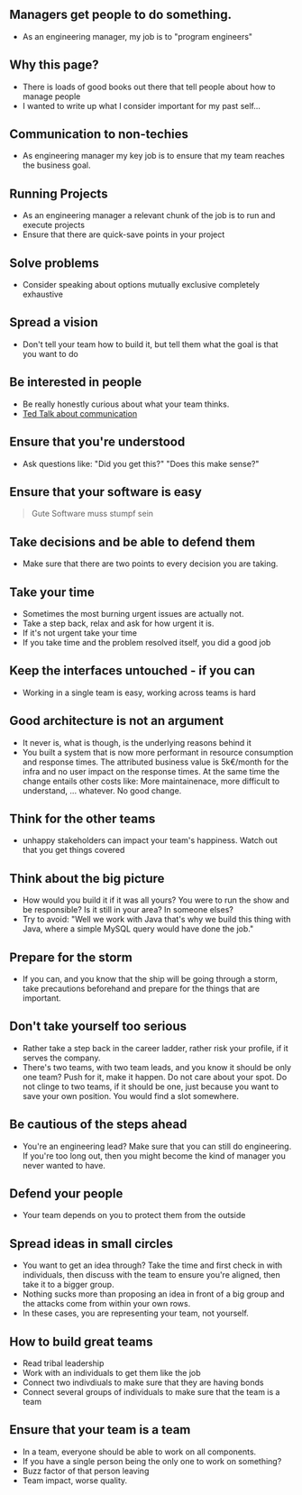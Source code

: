 ## Managers get people to do something.

- As an engineering manager, my job is to "program engineers"

## Why this page?

- There is loads of good books out there that tell people about how to manage people
- I wanted to write up what I consider important for my past self... 

## Communication to non-techies

- As engineering manager my key job is to ensure that my team reaches the business goal.

## Running Projects

- As an engineering manager a relevant chunk of the job is to run and execute projects
- Ensure that there are quick-save points in your project

## Solve problems

- Consider speaking about options mutually exclusive completely exhaustive

## Spread a vision

- Don't tell your team how to build it, but tell them what the goal is that you want to do

## Be interested in people

- Be really honestly curious about what your team thinks. 
- [Ted Talk about communication](https://www.ted.com/talks/celeste_headlee_10_ways_to_have_a_better_conversation)

## Ensure that you're understood

- Ask questions like: "Did you get this?" "Does this make sense?"

## Ensure that your software is easy

> Gute Software muss stumpf sein

## Take decisions and be able to defend them 

- Make sure that there are two points to every decision you are taking.

## Take your time

- Sometimes the most burning urgent issues are actually not. 
- Take a step back, relax and ask for how urgent it is.
- If it's not urgent take your time
- If you take time and the problem resolved itself, you did a good job

## Keep the interfaces untouched - if you can

- Working in a single team is easy, working across teams is hard


## Good architecture is not an argument

- It never is, what is though, is the underlying reasons behind it
- You built a system that is now more performant in resource consumption and response times. The attributed business value is 5k€/month for the infra and no user impact on the response times. At the same time the change entails other costs like: More maintainenace, more difficult to understand, ... whatever. No good change.


## Think for the other teams

- unhappy stakeholders can impact your team's happiness. Watch out that you get things covered

## Think about the big picture

- How would you build it if it was all yours? You were to run the show and be responsible? Is it still in your area? In someone elses? 
- Try to avoid: "Well we work with Java that's why we build this thing with Java, where a simple MySQL query would have done the job."

## Prepare for the storm

- If you can, and you know that the ship will be going through a storm, take precautions beforehand and prepare for the things that are important.

## Don't take yourself too serious

- Rather take a step back in the career ladder, rather risk your profile, if it serves the company. 
- There's two teams, with two team leads, and you know it should be only one team? Push for it, make it happen. Do not care about your spot. Do not clinge to two teams, if it should be one, just because you want to save your own position. You would find a slot somewhere. 

## Be cautious of the steps ahead

- You're an engineering lead? Make sure that you can still do engineering. If you're too long out, then you might become the kind of manager you never wanted to have. 

## Defend your people

- Your team depends on you to protect them from the outside 


## Spread ideas in small circles

- You want to get an idea through? Take the time and first check in with individuals, then discuss with the team to ensure you're aligned, then take it to a bigger group. 
- Nothing sucks more than proposing an idea in front of a big group and the attacks come from within your own rows. 
- In these cases, you are representing your team, not yourself. 

## How to build great teams

- Read tribal leadership 
- Work with an individuals to get them like the job
- Connect two indivdiuals to make sure that they are having bonds
- Connect several groups of individuals to make sure that the team is a team


## Ensure that your team is a team 
- In a team, everyone should be able to work on all components.
- If you have a single person being the only one to work on something? 
- Buzz factor of that person leaving
- Team impact, worse quality.
